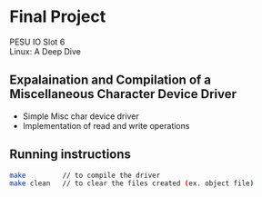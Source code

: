 # Final Project
PESU IO Slot 6  
Linux: A Deep Dive   

## Expalaination and Compilation of a Miscellaneous Character Device Driver  
- Simple Misc char device driver
- Implementation of read and write operations

## Running instructions  
```sh
make         // to compile the driver  
make clean   // to clear the files created (ex. object file)
```  

